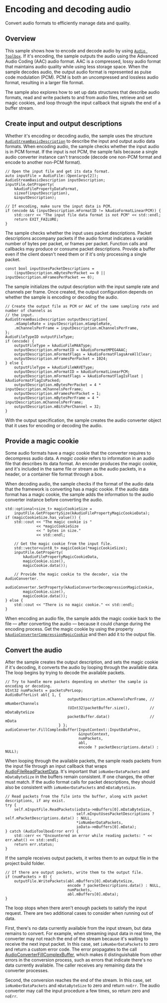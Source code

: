 # Encoding and decoding audio
Convert audio formats to efficiently manage data and quality.

## Overview
This sample shows how to encode and decode audio by using [`Audio Toolbox`][1]. If it's encoding, the sample outputs the audio using the Advanced Audio Coding (AAC) audio format. AAC is a compressed, lossy audio format that maintains audio quality while using less storage space. When the sample decodes audio, the output audio format is represented as pulse code modulation (PCM). PCM is both an uncompressed and lossless audio format, resulting in a larger file format. 

The sample also explores how to set up data structures that describe audio formats, read and write packets to and from audio files, retrieve and set magic cookies, and loop through the input callback that signals the end of a buffer stream. 

## Create input and output descriptions
Whether it's encoding or decoding audio, the sample uses the structure [`AudioStreamBasicDescription`][2] to describe  the input and output audio data formats. When encoding audio, the sample checks whether the input audio is in PCM format. If the input is not PCM, the sample fails because a single audio converter instance can't transcode (decode one non-PCM format and encode to another non-PCM format).

``` other
// Open the input file and get its data format.
auto inputFile = AudioFile::Open(argv[2]);
AudioStreamBasicDescription inputDescription;
inputFile.GetProperty(
	kAudioFilePropertyDataFormat,
	sizeof(inputDescription),
	&inputDescription);

// If encoding, make sure the input data is PCM.
if (encode && (inputDescription.mFormatID != kAudioFormatLinearPCM)) {
	std::cerr << "The input file data format is not PCM" << std::endl;
	return EXIT_FAILURE;
}
```

The sample checks whether the input uses packet descriptions. Packet descriptions accompany packets if the audio format indicates a variable number of bytes per packet, or frames per packet. Function calls and callbacks may produce or consume packet descriptions. Provide a buffer even if the client doesn't need them or if it's only processing a single packet.

``` other
const bool inputUsesPacketDescriptions =
	(inputDescription.mBytesPerPacket == 0 || inputDescription.mFramesPerPacket == 0);
```

The sample initializes the output description with the input sample rate and channels per frame. Once created, the output configuration depends on whether the sample is encoding or decoding the audio.

``` other
// Create the output file as PCM or AAC of the same sampling rate and number of channels as
// the input.
AudioStreamBasicDescription outputDescription{
	.mSampleRate = inputDescription.mSampleRate,
	.mChannelsPerFrame = inputDescription.mChannelsPerFrame,
};
AudioFileTypeID outputFileType;
if (encode) {
	outputFileType = kAudioFileM4AType;
	outputDescription.mFormatID = kAudioFormatMPEG4AAC;
	outputDescription.mFormatFlags = kAudioFormatFlagsAreAllClear;
	outputDescription.mFramesPerPacket = 1024;
} else {
	outputFileType = kAudioFileWAVEType;
	outputDescription.mFormatID = kAudioFormatLinearPCM;
	outputDescription.mFormatFlags = kAudioFormatFlagIsFloat | kAudioFormatFlagIsPacked;
	outputDescription.mBytesPerPacket = 4 * inputDescription.mChannelsPerFrame;
	outputDescription.mFramesPerPacket = 1;
	outputDescription.mBytesPerFrame = 4 * inputDescription.mChannelsPerFrame;
	outputDescription.mBitsPerChannel = 32;
}
```

With the output specification, the sample creates the audio converter object that it uses for encoding or decoding the audio.


## Provide a magic cookie
Some audio formats have a magic cookie that the converter requires to decompress audio data. A *magic cookie* refers to information in an audio file that describes its data format. An encoder produces the magic cookie, and it's included in the same file or stream as the audio packets, in a header, or a container file format through a box.

When decoding audio, the sample checks if the format of the audio data that the framework is converting has a magic cookie. If the audio data format has a magic cookie, the sample adds the information to the audio converter instance before converting the audio.

``` other
std::optional<size_t> magicCookieSize =
	inputFile.GetPropertySize(kAudioFilePropertyMagicCookieData);
if (magicCookieSize.has_value()) {
	std::cout << "The magic cookie is "
			  << *magicCookieSize
	          << " bytes in size."
			  << std::endl;

	// Get the magic cookie from the input file.
	std::vector<uint8_t> magicCookie(*magicCookieSize);
	inputFile.GetProperty(
		kAudioFilePropertyMagicCookieData,
		magicCookie.size(),
		magicCookie.data());

	// Provide the magic cookie to the decoder, via the AudioConverter.
	audioConverter.SetProperty(kAudioConverterDecompressionMagicCookie,
		magicCookie.size(),
		magicCookie.data());
} else {
	std::cout << "There is no magic cookie." << std::endl;
}
```

When encoding an audio file, the sample adds the magic cookie back to the file — after converting the audio — because it could change during the encoding process. Get the magic cookie by using the property [`kAudioConverterCompressionMagicCookie`][3] and then add it to the output file. 



## Convert the audio
After the sample creates the output description, and sets the magic cookie if it's decoding, it converts the audio by looping through the available data. The loop begins by trying to decode the available packets.

``` other
// Try to handle more packets depending on whether the sample is encoding or decoding.
UInt32 numPackets = packetsPerLoop;
AudioBufferList abl{ 1, {
							outputDescription.mChannelsPerFrame, // mNumberChannels
							(UInt32)packetBuffer.size(),         // mDataByteSize
							packetBuffer.data()                  // mData
						} };
audioConverter.FillComplexBuffer(InputContext::InputDataProc,
								 &inputContext,
								 numPackets,
								 abl,
								 encode ? packetDescriptions.data() : NULL);
```

When looping through the available packets, the sample reads packets from the input file through an input callback that wraps [AudioFileReadPacketData][4]. It's important that `ioNumberDataPackets` and `mDataByteSize` in the buffers remain consistent. If one changes, the other must match. If the audio format calls for packet descriptions, they should also be consistent with `ioNumberDataPackets` and `mDataByteSize`.

``` other
// Read packets from the file into the buffer, along with packet descriptions, if any exist.
try {
	self.mInputFile.ReadPackets(ioData->mBuffers[0].mDataByteSize,
								self.mInputUsesPacketDescriptions ? self.mPacketDescriptions.data() : NULL,
								*ioNumberDataPackets,
								ioData->mBuffers[0].mData);
} catch (AudioToolboxError err) {
	std::cerr << "Encountered an error while reading packets: " << err.what() << std::endl;
	return err.status;
}
```

If the sample receives output packets, it writes them to an output file in the project build folder.

``` other
// If there are output packets, write them to the output file.
if (numPackets > 0) {
	outputFile.WritePackets(abl.mBuffers[0].mDataByteSize,
							encode ? packetDescriptions.data() : NULL,
							numPackets,
							abl.mBuffers[0].mData);
}
```

The loop stops when there aren't enough packets to satisfy the input request. There are two additional cases to consider when running out of data. 

First, there's no data currently available from the input stream, but data remains to convert. For example, when streaming input data in real time, the converter may not reach the end of the stream because it's waiting to receive the next input packet. In this case, set `ioNumberDataPackets` to zero and return a custom error code. The error propagates to the call [AudioConverterFillComplexBuffer][5], which makes it distinguishable from other errors in the conversion process, such as errors that indicate there's no data currently available. The caller receives any remaining data the converter processes.

Second, the conversion reaches the end of the stream. In this case, set `ioNumberDataPackets` and `mDataByteSize` to zero and return `noErr`. The audio converter may call the input procedure a few times, so return zero and `noErr`.


[1]: https://developer.apple.com/documentation/audiotoolbox
[2]: https://developer.apple.com/documentation/coreaudiotypes/audiostreambasicdescription
[3]: https://developer.apple.com/documentation/audiotoolbox/1559928-audio_converter_properties/kaudioconvertercompressionmagiccookie
[4]: https://developer.apple.com/documentation/audiotoolbox/1502788-audiofilereadpacketdata
[5]: https://developer.apple.com/documentation/audiotoolbox/1503098-audioconverterfillcomplexbuffer
